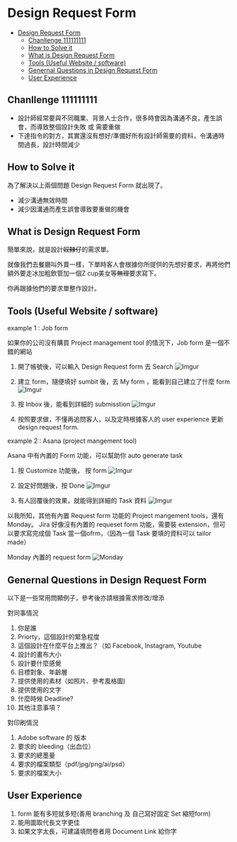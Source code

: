 # Design Request Form
- [Design Request Form](#design-request-form)
  - [Chanllenge 111111111](#chanllenge-111111111)
  - [How to Solve it](#how-to-solve-it)
  - [What is Design Request Form](#what-is-design-request-form)
  - [Tools (Useful Website / software)](#tools-useful-website--software)
  - [Genernal Questions in Design Request Form](#genernal-questions-in-design-request-form)
  - [User Experience](#user-experience)
## Chanllenge 111111111
- 設計師經常要與不同職業、背景人士合作，很多時會因為溝通不良，產生誤會，而導致整個設計失敗 或 需要重做
- 下達指令的對方，其實還沒有想好/準備好所有設計師需要的資料，令溝通時間過長，設計時間減少
  
## How to Solve it
  為了解決以上兩個問題 Design Request Form 就出現了。
- 減少溝通無效時間
- 減少因溝通而產生誤會導致要重做的機會
  
## What is Design Request Form

簡單來說，就是設計~~奴隸仔~~的需求單。

就像我們去餐廳叫外賣一樣，下單時客人會根據你所提供的先想好要求，再將他們額外要走冰加粗飲管加一個Z cup美女等~~無理~~要求寫下。

你再跟據他們的要求單整作設計。

## Tools (Useful Website / software)
example 1 : Job form

如果你的公司沒有購買 Project management tool 的情況下，Job form 是一個不錯的網站

1. 開了帳號後，可以輸入 Design Request form 去 Search
![Imgur](https://i.imgur.com/R2FHiZh.jpg)

2. 建立 form，隨便填好 sumbit 後，去 My form ，能看到自己建立了什麼 form
![Imgur](https://i.imgur.com/9n8odfU.jpg)

3. 按 Inbox 後，能看到詳細的 submisstion
![Imgur](https://i.imgur.com/ZSHMjZA.jpg)

4. 按照要求做，不懂再追問客人，以及定時根據客人的 user experience 更新 design request form.

example 2 : Asana (project mangement tool)

Asana 中有內置的 Form 功能，可以幫助你 auto generate task

1. 按 Customize 功能後， 按 form
![Imgur](https://i.imgur.com/lE2vkCt.jpg)

2. 設定好問題後，按 Done
![Imgur](https://i.imgur.com/I5uZSnM.jpg)

3. 有人回覆後的效果，就能得到詳細的 Task 資料
![Imgur](https://i.imgur.com/TtsY4p8.jpg)

以我所知，其他有內置 Request form 功能的 Project mangement tools，還有 Monday。 Jira 好像沒有內置的 requeset form 功能，需要裝 extension，但可以要求寫完成個 Task 當一個ofrm，（因為一個 Task 要填的資料可以 tailor made）

Monday 內置的 request form
![Monday](https://support.monday.com/hc/article_attachments/360024727819/image_2__42_.png)

## Genernal Questions in Design Request Form
以下是一些常用問顯例子，參考後亦請根據需求修改/增添

對同事情況

1. 你是誰
2. Priorty，這個設計的緊急程度
3. 這個設計在什麼平台上推出？（如 Facebook, Instagram, Youtube
4. 設計的畫布大小
5. 設計要什麼感覺
6. 目標對象、年齡層
7. 提供使用的素材（如照片、參考風格圖)
8. 提供使用的文字
9.  什麼時候 Deadline?
10. 其他注意事項？

對印刷情況

1. Adobe software 的 版本
2. 要求的 bleeding（出血位）
3. 要求的總墨量
4. 要求的檔案類型（pdf/jpg/png/ai/psd）
5. 要求的檔案大小

## User Experience
1. form 能有多短就多短(善用 branching 及 自己寫好固定 Set 縮短form)
2. 能用圖取代長文字更佳
3. 如果文字太長，可建議填問卷者用 Document Link 給你字

